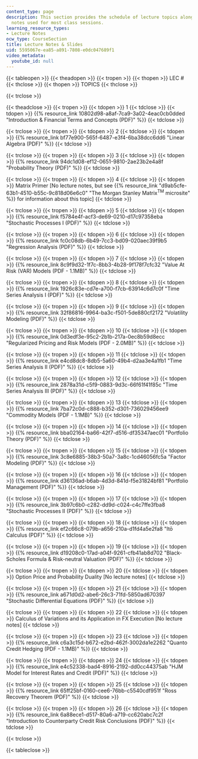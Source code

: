 ```yaml
---
content_type: page
description: This section provides the schedule of lecture topics along with the lecture
  notes used for most class sessions.
learning_resource_types:
- Lecture Notes
ocw_type: CourseSection
title: Lecture Notes & Slides
uid: 5595067e-ea85-a891-7808-e0dc047689f1
video_metadata:
  youtube_id: null
---
```


{{< tableopen >}}
{{< theadopen >}}
{{< tropen >}}
{{< thopen >}}
LEC #
{{< thclose >}}
{{< thopen >}}
TOPICS
{{< thclose >}}

{{< trclose >}}

{{< theadclose >}}
{{< tropen >}}
{{< tdopen >}}
1
{{< tdclose >}}
{{< tdopen >}}
{{% resource_link 10802d98-a8af-7ca9-3a02-4eac0cb0dded "Introduction & Financial Terms and Concepts (PDF)" %}}
{{< tdclose >}}

{{< trclose >}}
{{< tropen >}}
{{< tdopen >}}
2
{{< tdclose >}}
{{< tdopen >}}
{{% resource_link bf77e900-565f-6487-e3f4-6ba38dcc6dd6 "Linear Algebra (PDF)" %}}
{{< tdclose >}}

{{< trclose >}}
{{< tropen >}}
{{< tdopen >}}
3
{{< tdclose >}}
{{< tdopen >}}
{{% resource_link 94dc1d08-ef12-0651-9810-2ae23b2e4a8f "Probability Theory (PDF)" %}}
{{< tdclose >}}

{{< trclose >}}
{{< tropen >}}
{{< tdopen >}}
4
{{< tdclose >}}
{{< tdopen >}}
Matrix Primer \[No lecture notes, but see {{% resource_link "d9ab5cfe-63b1-4510-b55c-9c818d06e6c0" "The Morgan Stanley Matrix<sup>TM</sup> microsite" %}} for information about this topic\]
{{< tdclose >}}

{{< trclose >}}
{{< tropen >}}
{{< tdopen >}}
5
{{< tdclose >}}
{{< tdopen >}}
{{% resource_link f5784e4f-acf3-de69-0210-d17c97358eba "Stochastic Processes I (PDF)" %}}
{{< tdclose >}}

{{< trclose >}}
{{< tropen >}}
{{< tdopen >}}
6
{{< tdclose >}}
{{< tdopen >}}
{{% resource_link fc0c08db-6b49-7cc3-bd09-020aec39f9b5 "Regression Analysis (PDF)" %}}
{{< tdclose >}}

{{< trclose >}}
{{< tropen >}}
{{< tdopen >}}
7
{{< tdclose >}}
{{< tdopen >}}
{{% resource_link 8c9f9d32-1f7c-8bb3-4b28-9f178f7cfc32 "Value At Risk (VAR) Models (PDF - 1.1MB)" %}}
{{< tdclose >}}

{{< trclose >}}
{{< tropen >}}
{{< tdopen >}}
8
{{< tdclose >}}
{{< tdopen >}}
{{% resource_link 1926c83e-cd7e-a700-f7cb-63914c6d7c0f "Time Series Analysis I (PDF)" %}}
{{< tdclose >}}

{{< trclose >}}
{{< tropen >}}
{{< tdopen >}}
9
{{< tdclose >}}
{{< tdopen >}}
{{% resource_link 32f86816-9964-ba3c-f501-5de880cf2172 "Volatility Modeling (PDF)" %}}
{{< tdclose >}}

{{< trclose >}}
{{< tropen >}}
{{< tdopen >}}
10
{{< tdclose >}}
{{< tdopen >}}
{{% resource_link 0d3edf3e-95c2-2b1b-217a-0ec8b59d8ecc "Regularized Pricing and Risk Models (PDF - 2.0MB)" %}}
{{< tdclose >}}

{{< trclose >}}
{{< tropen >}}
{{< tdopen >}}
11
{{< tdclose >}}
{{< tdopen >}}
{{% resource_link e4cd8dc8-8db5-5a60-49b4-d2aa3e4a1fb1 "Time Series Analysis II (PDF)" %}}
{{< tdclose >}}

{{< trclose >}}
{{< tropen >}}
{{< tdopen >}}
12
{{< tdclose >}}
{{< tdopen >}}
{{% resource_link 2878a31d-c5f9-0883-9d3c-66f61f41f85c "Time Series Analysis III (PDF)" %}}
{{< tdclose >}}

{{< trclose >}}
{{< tropen >}}
{{< tdopen >}}
13
{{< tdclose >}}
{{< tdopen >}}
{{% resource_link 7ba72c0d-c888-b352-d301-736029456ee9 "Commodity Models (PDF - 1.1MB)" %}}
{{< tdclose >}}

{{< trclose >}}
{{< tropen >}}
{{< tdopen >}}
14
{{< tdclose >}}
{{< tdopen >}}
{{% resource_link bba02164-ba66-42f7-d516-df35347aec01 "Portfolio Theory (PDF)" %}}
{{< tdclose >}}

{{< trclose >}}
{{< tropen >}}
{{< tdopen >}}
15
{{< tdclose >}}
{{< tdopen >}}
{{% resource_link 3c8e6885-38b3-50a7-3a8c-1cd46056fc5a "Factor Modeling (PDF)" %}}
{{< tdclose >}}

{{< trclose >}}
{{< tropen >}}
{{< tdopen >}}
16
{{< tdclose >}}
{{< tdopen >}}
{{% resource_link d36136ad-b6ab-4d3d-841d-f5e31824bf81 "Portfolio Management (PDF)" %}}
{{< tdclose >}}

{{< trclose >}}
{{< tropen >}}
{{< tdopen >}}
17
{{< tdclose >}}
{{< tdopen >}}
{{% resource_link 3b97c6b0-c282-dd9d-c024-c4c7ffe3fba8 "Stochastic Processes II (PDF)" %}}
{{< tdclose >}}

{{< trclose >}}
{{< tropen >}}
{{< tdopen >}}
18
{{< tdclose >}}
{{< tdopen >}}
{{% resource_link ef2c66c8-079b-a656-210a-d1fd4a5e2fa8 "Itō Calculus (PDF)" %}}
{{< tdclose >}}

{{< trclose >}}
{{< tropen >}}
{{< tdopen >}}
19
{{< tdclose >}}
{{< tdopen >}}
{{% resource_link d19208c0-17ad-a04f-9261-cfb41ab8d702 "Black-Scholes Formula & Risk-neutral Valuation (PDF)" %}}
{{< tdclose >}}

{{< trclose >}}
{{< tropen >}}
{{< tdopen >}}
20
{{< tdclose >}}
{{< tdopen >}}
Option Price and Probability Duality \[No lecture notes\]
{{< tdclose >}}

{{< trclose >}}
{{< tropen >}}
{{< tdopen >}}
21
{{< tdclose >}}
{{< tdopen >}}
{{% resource_link a671d0d2-abe6-26c3-71fd-5850ad670397 "Stochastic Differential Equations (PDF)" %}}
{{< tdclose >}}

{{< trclose >}}
{{< tropen >}}
{{< tdopen >}}
22
{{< tdclose >}}
{{< tdopen >}}
Calculus of Variations and its Application in FX Execution \[No lecture notes\]
{{< tdclose >}}

{{< trclose >}}
{{< tropen >}}
{{< tdopen >}}
23
{{< tdclose >}}
{{< tdopen >}}
{{% resource_link c6a3c15d-b672-e2bd-462f-3002da1e2262 "Quanto Credit Hedging (PDF - 1.1MB)" %}}
{{< tdclose >}}

{{< trclose >}}
{{< tropen >}}
{{< tdopen >}}
24
{{< tdclose >}}
{{< tdopen >}}
{{% resource_link e4c52338-bad4-8916-2192-dd0cc44375ab "HJM Model for Interest Rates and Credit (PDF)" %}}
{{< tdclose >}}

{{< trclose >}}
{{< tropen >}}
{{< tdopen >}}
25
{{< tdclose >}}
{{< tdopen >}}
{{% resource_link 65ff25bf-0160-cee6-76bb-c5540cdf951f "Ross Recovery Theorem (PDF)" %}}
{{< tdclose >}}

{{< trclose >}}
{{< tropen >}}
{{< tdopen >}}
26
{{< tdclose >}}
{{< tdopen >}}
{{% resource_link 6a88ece1-d517-80a6-a719-cc620abc7c2f "Introduction to Counterparty Credit Risk Conclusions (PDF)" %}}
{{< tdclose >}}

{{< trclose >}}

{{< tableclose >}}
